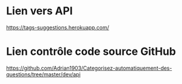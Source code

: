 # Lien vers API
https://tags-suggestions.herokuapp.com/

# Lien contrôle code source GitHub
https://github.com/Adrian1903/Categorisez-automatiquement-des-questions/tree/master/dev/api